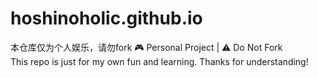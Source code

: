 # hoshinoholic.github.io
本仓库仅为个人娱乐，请勿fork
🎮 Personal Project | ⚠️ Do Not Fork  
This repo is just for my own fun and learning. Thanks for understanding!
